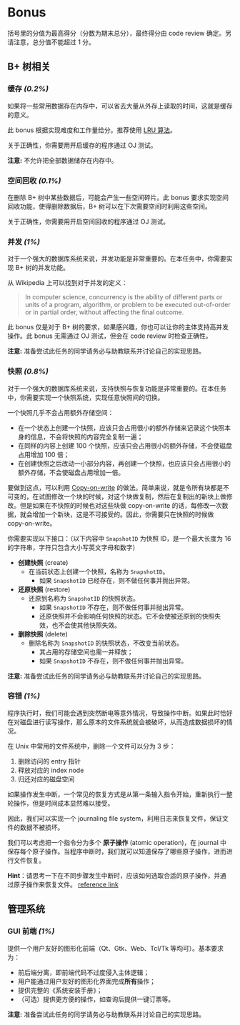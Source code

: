# Bonus

括号里的分值为最高得分（分数为期末总分），最终得分由 code review 确定。另请注意，总分值不能超过 1 分。

## B+ 树相关

### 缓存 *(0.2%)*

如果将一些常用数据存在内存中，可以省去大量从外存上读取的时间，这就是缓存的意义。

此 bonus 根据实现难度和工作量给分。推荐使用 [LRU 算法](https://en.wikipedia.org/wiki/Cache_replacement_policies#Least_recently_used_(LRU))。

关于正确性，你需要用开启缓存的程序通过 OJ 测试。

**注意:** 不允许把全部数据储存在内存中。

### 空间回收 *(0.1%)*

在删除 B+ 树中某些数据后，可能会产生一些空间碎片。此 bonus 要求实现空间回收功能，使得删除数据后，B+ 树可以在下次需要空间时利用这些空间。

关于正确性，你需要用开启空间回收的程序通过 OJ 测试。

### 并发 *(1%)*

对于一个强大的数据库系统来说，并发功能是非常重要的。在本任务中，你需要实现 B+ 树的并发功能。

从 Wikipedia 上可以找到对于并发的定义：

> In computer science, concurrency is the ability of different parts or units of a program, algorithm, or problem to be executed out-of-order or in partial order, without affecting the final outcome.

此 bonus 仅是对于 B+ 树的要求，如果感兴趣，你也可以让你的主体支持高并发操作。此 bonus 无需通过 OJ 测试，但会在 code review 时检查正确性。

**注意:** 准备尝试此任务的同学请务必与助教联系并讨论自己的实现思路。

### 快照 *(0.8%)*

对于一个强大的数据库系统来说，支持快照与恢复功能是非常重要的。在本任务中，你需要实现一个快照系统，实现任意快照间的切换。

一个快照几乎不会占用额外存储空间：

- 在一个状态上创建一个快照，应该只会占用很小的额外存储来记录这个快照本身的信息，不会将快照的内容完全复制一遍；
- 在同样的内容上创建 100 个快照，应该只会占用很小的额外存储，不会使磁盘占用增加 100 倍；
- 在创建快照之后改动一小部分内容，再创建一个快照，也应该只会占用很小的额外存储，不会使磁盘占用增加一倍。

要做到这点，可以利用 [Copy-on-write](https://en.wikipedia.org/wiki/Copy-on-write) 的做法。简单来说，就是令所有块都是不可变的，在试图修改一个块的时候，对这个块做复制，然后在复制出的新块上做修改。但是如果在不快照的时候也对这些块做 copy-on-write 的话，每修改一次数据，就会增加一个新块，这是不可接受的。因此，你需要只在快照的时候做 copy-on-write。

你需要实现以下接口：（以下内容中 `SnapshotID` 为快照 ID，是一个最大长度为 16 的字符串，字符只包含大小写英文字母和数字）

- **创建快照** (create)
  - 在当前状态上创建一个快照，名称为 `SnapshotID`。
    - 如果 `SnapshotID` 已经存在，则不做任何事并抛出异常。
- **还原快照** (restore)
  - 还原到名称为 `SnapshotID` 的快照状态。
    - 如果 `SnapshotID` 不存在，则不做任何事并抛出异常。
    - 还原快照并不会影响任何快照的状态。它不会使被还原到的快照失效，也不会使其他快照失效。
- **删除快照** (delete)
  - 删除名称为 `SnapshotID` 的快照状态，不改变当前状态。
    - 其占用的存储空间也需一并释放；
    - 如果 `SnapshotID` 不存在，则不做任何事并抛出异常。

**注意:** 准备尝试此任务的同学请务必与助教联系并讨论自己的实现思路。

### 容错 *(1%)*

程序执行时，我们可能会遇到突然断电等意外情况，导致操作中断。如果此时恰好在对磁盘进行读写操作，那么原本的文件系统就会被破坏，从而造成数据损坏的情况。

在 Unix 中常用的文件系统中，删除一个文件可以分为 3 步：

1. 删除访问的 entry 指针
2. 释放对应的 index node
3. 归还对应的磁盘空间

如果操作发生中断，一个常见的恢复方式是从第一条输入指令开始，重新执行一整轮操作，但是时间成本显然难以接受。

因此，我们可以实现一个 journaling file system，利用日志来恢复文件，保证文件的数据不被损坏。

我们可以考虑把一个指令分为多个 **原子操作** (atomic operation)，在 journal 中保存每个原子操作。当程序中断时，我们就可以知道保存了哪些原子操作，进而进行文件恢复。

**Hint**：请思考一下在不同步骤发生中断时，应该如何选取合适的原子操作，并通过原子操作来恢复文件。 [reference link](https://en.wikipedia.org/wiki/Journaling_file_system)

## 管理系统

### GUI 前端 *(1%)*

提供一个用户友好的图形化前端（Qt、Gtk、Web、Tcl/Tk 等均可）。基本要求为：

- 前后端分离，即前端代码不过度侵入主体逻辑；
- 用户能通过用户友好的图形化界面完成**所有**操作；
- 提供完整的《系统安装手册》；
- （可选）提供更方便的操作，如查询后提供一键订票等。

**注意:** 准备尝试此任务的同学请务必与助教联系并讨论自己的实现思路。
